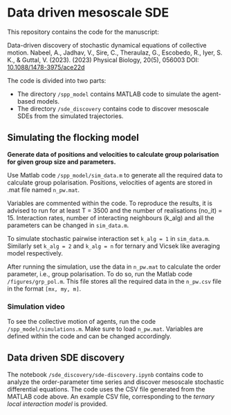 # Data driven mesoscale SDE

This repository contains the code for the manuscript:

Data-driven discovery of stochastic dynamical equations of collective motion. 
Nabeel, A., Jadhav, V., Sire, C., Theraulaz, G., Escobedo, R., Iyer, S. K., & Guttal, V. (2023).
(2023) Physical Biology, 20(5), 056003
DOI: [10.1088/1478-3975/ace22d](dx.doi.org/10.1088/1478-3975/ace22d)

The code is divided into two parts:
  - The directory `/spp_model` contains MATLAB code to simulate the agent-based models.
  - The directory `/sde_discovery` contains code to discover mesoscale SDEs from the simulated trajectories.

## Simulating the flocking model

**Generate data of positions and velocities to calculate group polarisation for given group size and parameters.**

Use Matlab code `/spp_model/sim_data.m` to generate all the required data to calculate group polarisation. Positions, velocities of agents are stored in .mat file named `n_pw.mat`.

Variables are commented within the code. To reproduce the results, it is advised to run for at least T = 3500 and the number of realisations (no_it) = 15. Interaction rates, number of interacting neighbours (k_alg) and all the parameters can be changed in `sim_data.m`.

To simulate stochastic pairwise interaction set `k_alg = 1` in `sim_data.m`. Similarly set `k_alg = 2` and `k_alg = n` for ternary and Vicsek like averaging model respectively.

After running the simulation, use the data in `n_pw.mat` to calculate the order parameter, i.e., group polarisation. To do so, run the Matlab code `/figures/grp_pol.m`. This file stores all the required data in the `n_pw.csv` file in the format `[mx, my, m]`.

### Simulation video

To see the collective motion of agents, run the code `/spp_model/simulations.m`. Make sure to load `n_pw.mat`. Variables are defined within the code and can be changed accordingly.

## Data driven SDE discovery

The notebook `/sde_discovery/sde-discovery.ipynb` contains code to analyze the order-parameter time series and discover mesoscale stochastic differential equations. The code uses the CSV file generated from the MATLAB code above. An example CSV file, corresponding to the _ternary local interaction model_ is provided.
